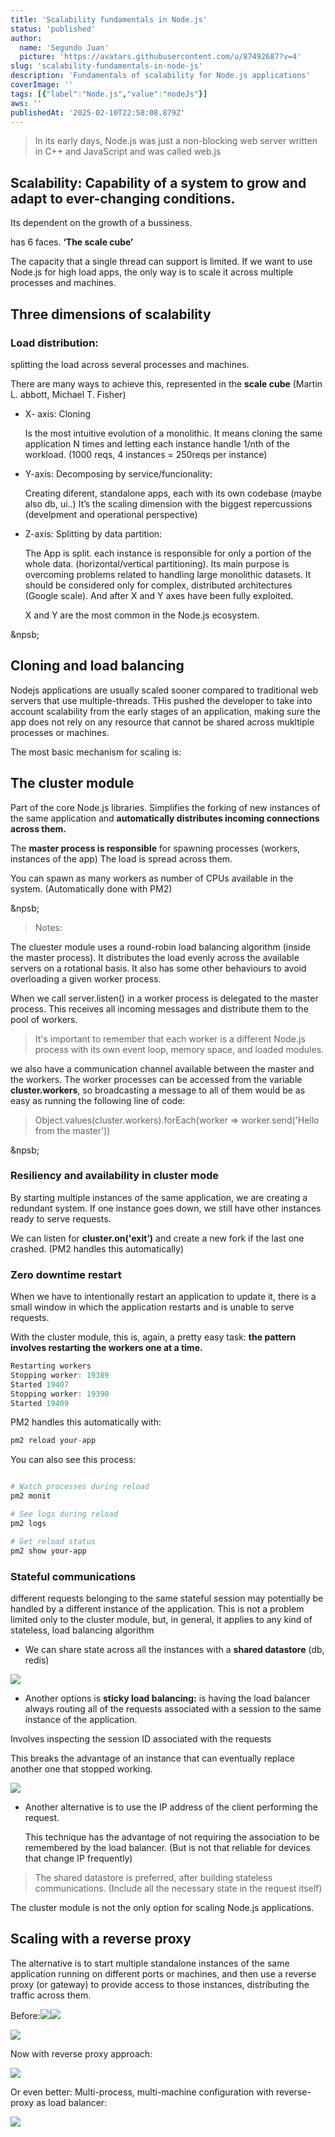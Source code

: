 ```yaml
---
title: 'Scalability fundamentals in Node.js'
status: 'published'
author:
  name: 'Segundo Juan'
  picture: 'https://avatars.githubusercontent.com/u/87492687?v=4'
slug: 'scalability-fundamentals-in-node-js'
description: 'Fundamentals of scalability for Node.js applications'
coverImage: ''
tags: [{"label":"Node.js","value":"nodeJs"}]
aws: ''
publishedAt: '2025-02-10T22:58:08.879Z'
---
```


> In its early days, Node.js was just a non-blocking web server written in C++ and JavaScript and was called web.js

## Scalability: Capability of a system to grow and adapt to ever-changing conditions.

Its dependent on the growth of a bussiness.

has 6 faces. **‘The scale cube’**

The capacity that a single thread can support is limited. If we want to use Node.js for high load apps, the only way is to scale it across multiple processes and machines.

## Three dimensions of scalability

### Load distribution:

splitting the load across several processes and machines.

There are many ways to achieve this, represented in the **scale cube** (Martin L. abbott, Michael T. Fisher)

- X- axis: Cloning

  Is the most intuitive evolution of a monolithic. It means cloning the same application N times and letting each instance handle 1/nth of the workload. (1000 reqs, 4 instances = 250reqs per instance)

- Y-axis: Decomposing by service/funcionality:

  Creating diferent, standalone apps, each with its own codebase (maybe also db, ui..) It’s the scaling dimension with the biggest repercussions (develpment and operational perspective)

- Z-axis: Splitting by data partition:

  The App is split. each instance is responsible for only a portion of the whole data. (horizontal/vertical partitioning). Its main purpose is overcoming problems related to handling large monolithic datasets. It should be considered only for complex, distributed architectures (Google scale). And after X and Y axes have been fully exploited.

  X and Y are the most common in the Node.js ecosystem.

&npsb;

## Cloning and load balancing

Nodejs applications are usually scaled sooner compared to traditional web servers that use multiple-threads. THis pushed the developer to take into account scalability from the early stages of an application, making sure the app does not rely on any resource that cannot be shared across mukltiple processes or machines.

The most basic mechanism for scaling is:

## The cluster module

Part of the core Node.js libraries. Simplifies the forking of new instances of the same application and **automatically distributes incoming connections across them.**

The **master process is responsible** for spawning processes (workers, instances of the app) The load is spread across them.

You can spawn as many workers as number of CPUs available in the system. (Automatically done with PM2)

&npsb;

> Notes:

The cluester module uses a round-robin load balancing algorithm (inside the master process). It distributes the load evenly across the available servers on a rotational basis. It also has some other behaviours to avoid overloading a given worker process.

When we call server.listen() in a worker process is delegated to the master process. This receives all incoming messages and distribute them to the pool of workers.

> It's important to remember that each worker is a different Node.js process with its own event loop, memory space, and loaded modules.

we also have a communication channel available between the master and the workers. The worker processes can be accessed from the variable **cluster.workers**, so broadcasting a message to all of them would be as easy as running the following line of code:

> Object.values(cluster.workers).forEach(worker =&gt; worker.send('Hello from the master'))

&npsb;

### Resiliency and availability in cluster mode

By starting multiple instances of the same application, we are creating a redundant system. If one instance goes down, we still have other instances ready to serve requests.

We can listen for **cluster.on('exit’)** and create a new fork if the last one crashed. (PM2 handles this automatically)

### Zero downtime restart

When we have to intentionally restart an application to update it, there is a small window in which the application restarts and is unable to serve requests.

With the cluster module, this is, again, a pretty easy task: **the pattern involves restarting the workers one at a time.**

```jsx
Restarting workers
Stopping worker: 19389
Started 19407
Stopping worker: 19390
Started 19409
```

PM2 handles this automatically with:

```jsx
pm2 reload your-app
```

You can also see this process:

```bash

# Watch processes during reload
pm2 monit

# See logs during reload
pm2 logs

# Get reload status
pm2 show your-app

```

### Stateful communications

different requests belonging to the same stateful session may potentially be handled by a different instance of the application. This is not a problem limited only to the cluster module, but, in general, it applies to any kind of stateless, load balancing algorithm

- We can share state across all the instances with a **shared datastore** (db, redis)

![](/images/screenshot-from-2025-02-11-00-09-46-YyOT.png)

- Another options is **sticky load balancing:** is having the load balancer always routing all of the requests associated with a session to the same instance of the application.

Involves inspecting the session ID associated with the requests

This breaks the advantage of an instance that can eventually replace another one that stopped working.

![](/images/screenshot-from-2025-02-11-00-09-58-g0Nz.png)

- Another alternative is to use the IP address of the client performing the request.

  This technique has the advantage of not requiring the association to be remembered by the load balancer. (But is not that reliable for devices that change IP frequently)

> The shared datastore is preferred, after building stateless communications. (Include all the necessary state in the request itself)

The cluster module is not the only option for scaling Node.js applications.

## Scaling with a reverse proxy

The alternative is to start multiple standalone instances of the same application running on different ports or machines, and then use a reverse proxy (or gateway) to provide access to those instances, distributing the traffic across them.

Before:![](/images/screenshot-from-2025-02-11-00-09-58-A0Nj.png)![](/images/screenshot-from-2025-02-11-00-09-58-I1OT.png)

![](/images/screenshot-from-2025-02-11-20-53-00-g4Mj.png)

Now with reverse proxy approach:

![](/images/screenshot-from-2025-02-11-20-52-39-E2Nj.png)

Or even better: Multi-process, multi-machine configuration with reverse-proxy as load balancer:

![](/images/screenshot-from-2025-02-11-20-54-12-k2Nj.png)